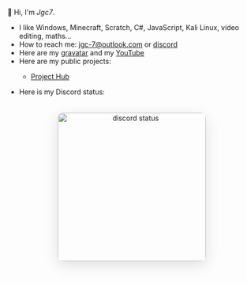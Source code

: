 👋 Hi, I'm *Jgc7*.
- I like Windows, Minecraft, Scratch, C#, JavaScript, Kali Linux, video editing, maths...
- How to reach me: [jgc-7@outlook.com](mailto:jgc-7@outlook.com) or [discord](http://discord.com/users/889045882874495036)
- Here are my [gravatar](https://gravatar.com/jgc9884) and my [YouTube](https://www.youtube.com/channel/UCCfLGV3QvExntjvWGbPjOUQ?sub_confirmation=1)
- Here are my public projects:

<ul style="list-style: none;"><li><ul><li><a href="http://projecthub.jgc.linkpc.net">Project Hub</a></li></ul></li><li><ul id="repo-list" style="list-style: disc;"></ul></li></ul><script src="./GitHubRepoAPI/simplified.js"></script>

- Here is my Discord status:

<div align="center"><img  src="https://discord-readme-badge.vercel.app/api?id=889045882874495036" width="300px" alt="discord status" style="border-radius: 10px; margin: 20px 0; box-shadow: 0 8px 30px rgba(0, 0, 0, 0.12);"></div>
